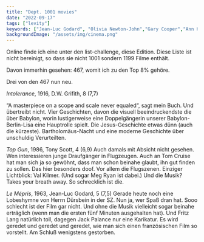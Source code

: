 ```yaml
---
title: "Dept. 1001 movies"
date: "2022-09-17"
tags: ["levity"]
keywords: ["Jean-Luc Godard", "Olivia Newton-John","Gary Cooper","Ann Harding","Henry Hathaway"]
backgroundImage: "/assets/img/cinema.png"
---
```

Online finde ich eine unter den list-challenge, diese Edition. Diese Liste ist nicht bereinigt, so dass sie nicht 1001 sondern 1199 Filme enthält.

Davon immerhin gesehen: 467, womit ich zu den Top 8% gehöre.

Drei von den 467 nun neu.

*Intolerance*, 1916, D.W. Grifith, 8 (7,7)

“A masterpiece on a scope and scale never equaled“, sagt mein Buch. Und übertreibt nicht. Vier Geschichten, davon die visuell beeindruckendste die über Babylon, worin lustigerweise eine Doppelgängerin unserer Babylon-Berlin-Lisa eine Hauptrolle spielt. Die Jesus-Geschichte etwas dünn (auch die kürzeste). Bartholomäus-Nacht und eine moderne Geschichte über unschuldig Verurteilten.

*Top Gun*, 1986, Tony Scott, 4 (6,9)
Auch damals mit Absicht nicht gesehen. Wen interessieren junge Draufgänger in Flugzeugen. Auch an Tom Cruise hat man sich ja so gewöhnt, dass man schon beinahe glaubt, ihn gut finden zu sollen.
Das hier besonders doof. Vor allem die Flugszenen. Einziger Lichtblick: Val Kilmer. (Und sogar Meg Ryan ist dabei.) Und die Musik? Takes your breath away. So schrecklich ist die.

*Le Mépris*, 1963, Jean-Luc Godard, 5 (7,5)
Gerade heute noch eine Lobeshymne von Herrn Dürsbein in der SZ. Nun ja, wer Spaß dran hat. Sooo schlecht ist der Film gar nicht. Und ohne die Musik vielleicht sogar beinahe erträglich (wenn man die ersten fünf Minuten ausgehalten hat). Und Fritz Lang natürlich toll, dagegen Jack Palance nur eine Karikatur. 
Es wird geredet und geredet und geredet, wie man sich einen französischen Film so vorstellt. Am Schluß wenigstens gestorben.